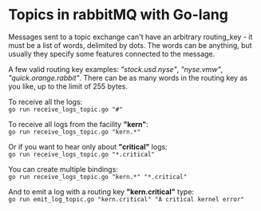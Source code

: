 # Topics in rabbitMQ with Go-lang
Messages sent to a topic exchange can't have an arbitrary routing_key - it must be a list of words, delimited by dots. The words can be anything, but usually they specify some features connected to the message.  

A few valid routing key examples: *"stock.usd.nyse"*, *"nyse.vmw"*, *"quick.orange.rabbit"*. There can be as many words in the routing key as you like, up to the limit of 255 bytes.

To receive all the logs:  
`go run receive_logs_topic.go "#"`  

To receive all logs from the facility **"kern"**:  
`go run receive_logs_topic.go "kern.*"`  

Or if you want to hear only about **"critical"** logs:  
`go run receive_logs_topic.go "*.critical"`  

You can create multiple bindings:  
`go run receive_logs_topic.go "kern.*" "*.critical"`  

And to emit a log with a routing key **"kern.critical"** type:  
`go run emit_log_topic.go "kern.critical" "A critical kernel error"`